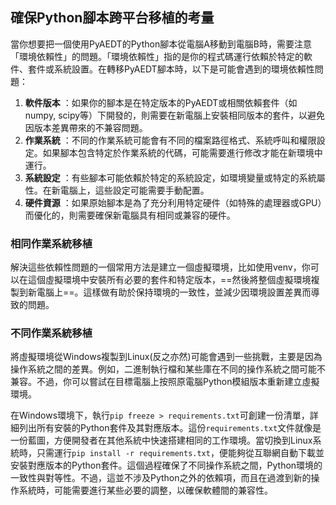 
確保Python腳本跨平台移植的考量
---

當你想要把一個使用PyAEDT的Python腳本從電腦A移動到電腦B時，需要注意「環境依賴性」的問題。「環境依賴性」指的是你的程式碼運行依賴於特定的軟件、套件或系統設置。在轉移PyAEDT腳本時，以下是可能會遇到的環境依賴性問題： 

1. **軟件版本** ：如果你的腳本是在特定版本的PyAEDT或相關依賴套件（如numpy, scipy等）下開發的，則需要在新電腦上安裝相同版本的套件，以避免因版本差異帶來的不兼容問題。 
2. **作業系統** ：不同的作業系統可能會有不同的檔案路徑格式、系統呼叫和權限設定。如果腳本包含特定於作業系統的代碼，可能需要進行修改才能在新環境中運行。 
3. **系統設定** ：有些腳本可能依賴於特定的系統設定，如環境變量或特定的系統屬性。在新電腦上，這些設定可能需要手動配置。 
4. **硬件資源** ：如果原始腳本是為了充分利用特定硬件（如特殊的處理器或GPU）而優化的，則需要確保新電腦具有相同或兼容的硬件。

### 相同作業系統移植

解決這些依賴性問題的一個常用方法是建立一個虛擬環境，比如使用venv，你可以在這個虛擬環境中安裝所有必要的套件和特定版本，==然後將整個虛擬環境複製到新電腦上==。這樣做有助於保持環境的一致性，並減少因環境設置差異而導致的問題。

### 不同作業系統移植

將虛擬環境從Windows複製到Linux(反之亦然)可能會遇到一些挑戰，主要是因為操作系統之間的差異。例如，二進制執行檔和某些庫在不同的操作系統之間可能不兼容。不過，你可以嘗試在目標電腦上按照原電腦Python模組版本重新建立虛擬環境。

在Windows環境下，執行`pip freeze > requirements.txt`可創建一份清單，詳細列出所有安裝的Python套件及其對應版本。這份`requirements.txt`文件就像是一份藍圖，方便開發者在其他系統中快速搭建相同的工作環境。當切換到Linux系統時，只需運行`pip install -r requirements.txt`，便能夠從互聯網自動下載並安裝對應版本的Python套件。這個過程確保了不同操作系統之間，Python環境的一致性與對等性。不過，這並不涉及Python之外的依賴項，而且在過渡到新的操作系統時，可能需要進行某些必要的調整，以確保軟體間的兼容性。